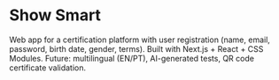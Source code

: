 # Show Smart
Web app for a certification platform with user registration (name, email, password, birth date, gender, terms). Built with Next.js + React + CSS Modules. Future: multilingual (EN/PT), AI-generated tests, QR code certificate validation.
